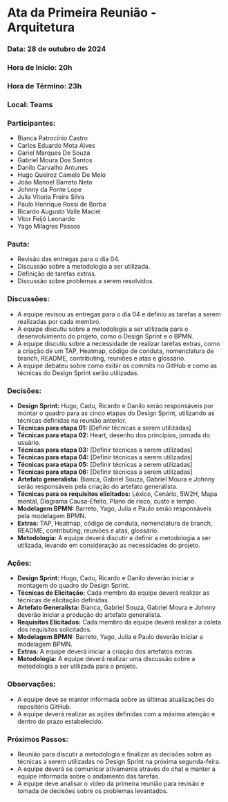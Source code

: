 # Ata da Primeira Reunião - Arquitetura

### Data: 28 de outubro de 2024

### Hora de Início: 20h

### Hora de Término: 23h

### Local: Teams

### Participantes:

- Bianca Patrocínio Castro
- Carlos Eduardo Mota Alves
- Gariel Marques De Souza
- Gabriel Moura Dos Santos
- Danilo Carvalho Antunes
- Hugo Queiroz Camelo De Melo
- João Manoel Barreto Neto
- Johnny da Ponte Lope
- Julia Vitoria Freire Silva
- Paulo Henrique Rossi de Borba
- Ricardo Augusto Valle Maciel
- Vitor Feijó Leonardo
- Yago Milagres Passos

### Pauta:

* Revisão das entregas para o dia 04.
* Discussão sobre a metodologia a ser utilizada.
* Definição de tarefas extras.
* Discussão sobre problemas a serem resolvidos.

### Discussões:

* A equipe revisou as entregas para o dia 04 e definiu as tarefas a serem realizadas por cada membro.
* A equipe discutiu sobre a metodologia a ser utilizada para o desenvolvimento do projeto, como o Design Sprint e o BPMN.
* A equipe discutiu sobre a necessidade de realizar tarefas extras, como a criação de um TAP, Heatmap, código de conduta, nomenclatura de branch, README, contributing, reuniões e atas e glossário. 
* A equipe debateu sobre como exibir os commits no GitHub e como as técnicas do Design Sprint serão utilizadas.

### Decisões:

* **Design Sprint:** Hugo, Cadu, Ricardo e Danilo serão responsáveis por montar o quadro para as cinco etapas do Design Sprint, utilizando as técnicas definidas na reunião anterior. 
* **Técnicas para etapa 01:** [Definir técnicas a serem utilizadas]
* **Técnicas para etapa 02:**  Heart, desenho dos princípios, jornada do usuário. 
* **Técnicas para etapa 03:** [Definir técnicas a serem utilizadas]
* **Técnicas para etapa 04:** [Definir técnicas a serem utilizadas]
* **Técnicas para etapa 05:** [Definir técnicas a serem utilizadas]
* **Técnicas para etapa 06:** [Definir técnicas a serem utilizadas]
* **Artefato generalista:** Bianca, Gabriel Souza, Gabriel Moura e Johnny serão responsáveis pela criação do artefato generalista.
* **Técnicas para os requisitos elicitados:** Léxico, Cenário, 5W2H, Mapa mental, Diagrama Causa-Efeito, Plano de risco, custo e tempo.
* **Modelagem BPMN:** Barreto, Yago, Julia e Paulo serão responsáveis pela modelagem BPMN. 
* **Extras:** TAP, Heatmap, código de conduta, nomenclatura de branch, README, contributing, reuniões e atas, glossário.
* **Metodologia:** A equipe deverá discutir e definir a metodologia a ser utilizada, levando em consideração as necessidades do projeto.

### Ações:

* **Design Sprint:** Hugo, Cadu, Ricardo e Danilo deverão iniciar a montagem do quadro do Design Sprint.
* **Técnicas de Elicitação:** Cada membro da equipe deverá realizar as técnicas de elicitação definidas. 
* **Artefato Generalista:** Bianca, Gabriel Souza, Gabriel Moura e Johnny deverão iniciar a produção do artefato generalista. 
* **Requisitos Elicitados:**  Cada membro da equipe deverá realizar a coleta dos requisitos solicitados.
* **Modelagem BPMN:** Barreto, Yago, Julia e Paulo deverão iniciar a modelagem BPMN.
* **Extras:** A equipe deverá iniciar a criação dos artefatos extras.
* **Metodologia:** A equipe deverá realizar uma discussão sobre a metodologia a ser utilizada para o projeto. 

### Observações:

* A equipe deve se manter informada sobre as últimas atualizações do repositório GitHub. 
* A equipe deverá realizar as ações definidas com a máxima atenção e dentro do prazo estabelecido.

### Próximos Passos:

* Reunião para discutir a metodologia e finalizar as decisões sobre as técnicas a serem utilizadas no Design Sprint na próxima segunda-feira.
* A equipe deverá se comunicar ativamente através do chat e manter a equipe informada sobre o andamento das tarefas.
* A equipe deve analisar o vídeo da primeira reunião para revisão e tomada de decisões sobre os problemas levantados. 
